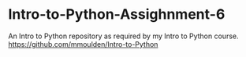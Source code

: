 # Intro-to-Python-Assighnment-6
An Intro to Python repository as required by my Intro to Python course.
https://github.com/mmoulden/Intro-to-Python
